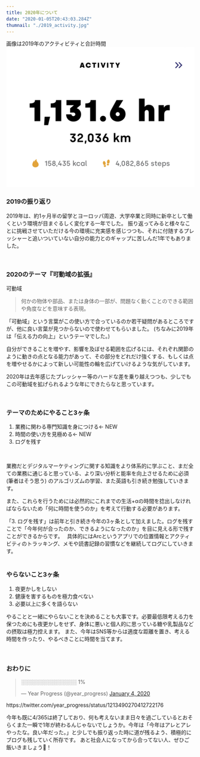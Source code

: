 ```yaml
---
title: 2020年について
date: "2020-01-05T20:43:03.284Z"
thumnail: "./2019_activity.jpg"
---
```

画像は2019年のアクティビティと合計時間
![2019年のアクティビティ合計](./2019_activity.jpg)

### 2019の振り返り
2019年は、約1ヶ月半の留学とヨーロッパ周遊、大学卒業と同時に新卒として働くという環境が目まぐるしく変化する一年でした。 振り返ってみると様々なことに挑戦させていただける今の環境に充実感を感じつつも、それに付随するプレッシャーと追いついていない自分の能力とのギャップに苦しんだ1年でもありました。 
 
 <br>

### 2020のテーマ『可動域の拡張』
可動域
> 何かの物体や部品、または身体の一部が、問題なく動くことのできる範囲や角度などを意味する表現。

「可動域」という言葉がこの使い方で合っているのか若干疑問があるところですが、他に良い言葉が見つからないので使わせてもらいました。 (ちなみに2019年は「伝える力の向上」というテーマでした。) 

自分ができることを増やす、影響を及ぼせる範囲を広げるには、それぞれ関節のように動きの点となる能力があって、その部分をどれだけ強くする、もしくは点を増やせるかによって新しい可能性の輪を広げていけるような気がしています。 

2020年は去年感じたプレッシャー等のハードな差を乗り越えつつも、少しでもこの可動域を拡げられるような年にできたらなと思っています。 
 
 <br>

### テーマのためにやること3ヶ条
1. 業務に関わる専門知識を身につける← NEW
2. 時間の使い方を見極める← NEW
3. ログを残す 
<br>

業務だとデジタルマーケティングに関する知識をより体系的に学ぶこと、まだ全ての業務に通じると思っている、より深い分析と能率を向上させるために必須 (筆者はそう思う) のアルゴリズムの学習、また英語も引き続き勉強していきます。 

また、これらを行うためには必然的にこれまでの生活+αの時間を捻出しなければならないため「何に時間を使うのか」を考えて行動する必要があります。 

「3. ログを残す」は前年と引き続き今年の3ヶ条として加えました。ログを残すことで「今年何が合ったのか、できるようになったのか」を目に見える形で残すことができるからです。　 具体的にはArcというアプリでの位置情報とアクティビティのトラッキング、メモや読書記録の習慣などを継続してログにしていきます。 
<br><br>
### やらないこと3ヶ条
1. 夜更かしをしない
2. 健康を害するものを極力食べない
3. 必要以上に多くを語らない

やることと一緒にやらないことを決めることも大事です。必要最低限考える力を保つためにも夜更かしをせず、身体に悪いと個人的に思っている糖や乳製品などの摂取は極力控えます。 また、今年はSNS等からは適度な距離を置き、考える時間を作ったり、やるべきことに時間を当てます。
<br><br><br>
### おわりに


<blockquote class="twitter-tweet"><p lang="und" dir="ltr">░░░░░░░░░░░░░░░ 1%</p>&mdash; Year Progress (@year_progress) <a href="https://twitter.com/year_progress/status/1213490270412722176?ref_src=twsrc%5Etfw">January 4, 2020</a></blockquote>
<script async src="https://platform.twitter.com/widgets.js" charset="utf-8"></script>
https://twitter.com/year_progress/status/1213490270412722176
<br>

今年も既に4/365は終了しており、何も考えないまま日々を過ごしているとおそらくまた一瞬で1年が終わるんじゃないでしょうか。今年は「今年はアレとアレやったな。良い年だった。」と少しでも振り返った時に道が残るよう、積極的にブログも残していく所存です。 あと社会人になってから合ってない人、ぜひご飯いきましょう🍚！
